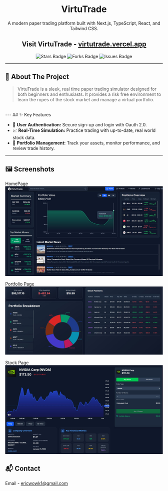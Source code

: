 <div align="center">
 
  <h1>VirtuTrade</h1>
  <p>A modern paper trading platform built with Next.js, TypeScript, React, and Tailwind CSS.</p>
 <h2>Visit VirtuTrade - <a href="https://virtutrade.vercel.app/">virtutrade.vercel.app</a>   </h2>

 
  <div>
    <img src="https://img.shields.io/github/stars/ericwowk1/VirtuTrade?style=for-the-badge&logo=github" alt="Stars Badge"/>
    <img src="https://img.shields.io/github/forks/ericwowk1/VirtuTrade?style=for-the-badge&logo=github" alt="Forks Badge"/>
    <img src="https://img.shields.io/github/issues/ericwowk1/VirtuTrade?style=for-the-badge&logo=github" alt="Issues Badge"/>
  </div>
</div>

---

## 📖 About The Project

> VirtuTrade is a sleek, real time paper trading simulator designed for both beginners and enthusiasts. It provides a risk free environment to learn the ropes of the stock market and manage a virtual portfolio.

<br>
---
## ✨ Key Features

-   🔐 **User Authentication:** Secure sign-up and login with Oauth 2.0.
-   📈 **Real-Time Simulation:** Practice trading with up-to-date, real world stock data.
-   💼 **Portfolio Management:** Track your assets, monitor performance, and review trade history.

---
## 🖼️ Screenshots
 HomePage
![HomePage](public/homepage.JPG)

 Portfolio Page
![Portfolio](public/portfolioview.JPG)

Stock Page
![Stock Page](public/stockpageview.JPG)





## 📬 Contact

Email - ericwowk1@gmail.com

